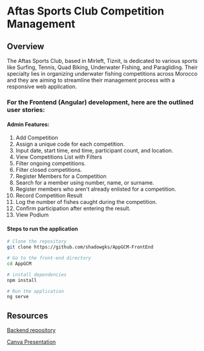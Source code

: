 # Aftas Sports Club Competition Management

## Overview
The Aftas Sports Club, based in Mirleft, Tiznit, is dedicated to various sports like Surfing, Tennis, Quad Biking, Underwater Fishing, and Paragliding. Their specialty lies in organizing underwater fishing competitions across Morocco and they are aiming to streamline their management process with a responsive web application.

### For the Frontend (Angular) development, here are the outlined user stories:

#### Admin Features:

1. Add Competition
2. Assign a unique code for each competition.
3. Input date, start time, end time, participant count, and location.
4. View Competitions List with Filters
5. Filter ongoing competitions.
6. Filter closed competitions.
7. Register Members for a Competition
8. Search for a member using number, name, or surname.
9. Register members who aren't already enlisted for a competition.
10. Record Competition Result
11. Log the number of fishes caught during the competition.
12. Confirm participation after entering the result.
13. View Podium

#### Steps to run the application

```bash
# Clone the repository
git clone https://github.com/shadowgks/AppGCM-FrontEnd
```
```bash
# Go to the front-end directory
cd AppGCM
```
```bash
# install dependencies
npm install
```
```bash
# Run the application
ng serve
```

## Resources

[Backend repository](https://github.com/shadowgks/AppGCM)

[Canva Presentation](https://www.canva.com/design/DAF3WU10IBE/OhjXvqL-PUy_bDxDsu1qxw/edit?utm_content=DAF3WU10IBE&utm_campaign=designshare&utm_medium=link2&utm_source=sharebutton)
